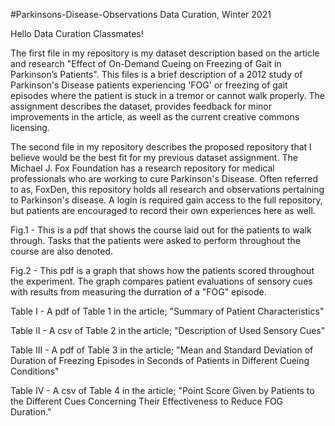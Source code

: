 #Parkinsons-Disease-Observations
Data Curation, Winter 2021

Hello Data Curation Classmates!

The first file in my repository is my dataset description based on the article and research "Effect of On-Demand Cueing on Freezing of Gait
in Parkinson’s Patients". This files is a brief description of a 2012 study of Parkinson's Disease patients experiencing 'FOG' or freezing of gait episodes where the patient is stuck in a tremor or cannot walk properly. The assignment describes the dataset, provides feedback for minor improvements in the article, as weell as the current creative commons licensing.

The second file in my repository describes the proposed repository that I believe would be the best fit for my previous dataset assignment.
The Michael J. Fox Foundation has a research repository for medical professionals who are working to cure Parkinson's Disease. Often referred to as, FoxDen, this repository holds all research and observations pertaining to Parkinson's disease. A login is required gain access to the full repository, but patients are encouraged to record their own experiences here as well.

Fig.1 - This is a pdf that shows the course laid out for the patients to walk through. Tasks that the patients were asked to perform throughout the course are also denoted.

Fig.2 - This pdf is a graph that shows how the patients scored throughout the experiment. The graph compares patient evaluations of sensory cues with results from measuring the durration of a "FOG" episode.

Table I - A pdf of Table 1 in the article; "Summary of Patient Characteristics"

Table II - A csv of Table 2 in the article; "Description of Used Sensory Cues"

Table III - A pdf of Table 3 in the article; "Mean and Standard Deviation of Duration of Freezing Episodes in Seconds of Patients in Different Cueing Conditions"

Table IV - A csv of Table 4 in the article; "Point Score Given by Patients to the Different Cues Concerning Their Effectiveness to Reduce FOG Duration."
